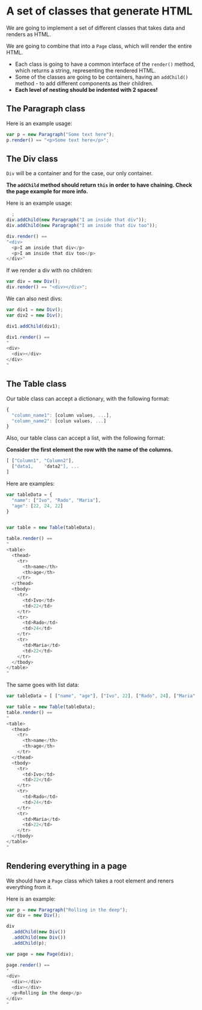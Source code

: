 # A set of classes that generate HTML

We are going to implement a set of different classes that takes data and renders as HTML.

We are going to combine that into a `Page` class, which will render the entire HTML.

* Each class is going to have a common interface of the `render()` method, which returns a string, representing the rendered HTML.
* Some of the classes are going to be containers, having an `addChild()` method - to add different components as their children.
* **Each level of nesting should be indented with 2 spaces!**

## The Paragraph class

Here is an example usage:

```javascript
var p = new Paragraph("Some text here");
p.render() == "<p>Some text here</p>";
```

## The Div class

`Div` will be a container and for the case, our only container.

**The `addChild` method should return `this` in order to have chaining. Check the page example for more info.**

Here is an example usage:

```javascript
  ;
div.addChild(new Paragraph("I am inside that div"));
div.addChild(new Paragraph("I am inside that div too"));

div.render() ==
"<div>
  <p>I am inside that div</p>
  <p>I am inside that div too</p>
</div>"
```

If we render a div with no children:

```javascript
var div = new Div();
div.render() == "<div></div>";
```

We can also nest divs:

```javascript
var div1 = new Div();
var div2 = new Div();

div1.addChild(div1);

div1.render() ==
"
<div>
  <div></div>
</div>
"
```

## The Table class

Our table class can accept a dictionary, with the following format:

```javascript
{
  "column_name1": [column values, ...],
  "column_name2": [colun values, ...]
}
```

Also, our table class can accept a list, with the following format:

**Consider the first element the row with the name of the columns.**

```javascript
[ ["Column1", "Column2"],
  ["data1,    "data2"], ...
]
```

Here are examples:

```javascript
var tableData = {
  "name": ["Ivo", "Rado", "Maria"],
  "age": [22, 24, 22]
}


var table = new Table(tableData);

table.render() ==
"
<table>
  <thead>
    <tr>
      <th>name</th>
      <th>age</th>
    </tr>
  </thead>
  <tbody>
    <tr>
      <td>Ivo</td>
      <td>22</td>
    </tr>
    <tr>
      <td>Rado</td>
      <td>24</td>
    </tr>
    <tr>
      <td>Maria</td>
      <td>22</td>
    </tr>
  </tbody>
</table>
"
```

The same goes with list data:

```javascript
var tableData = [ ["name", "age"], ["Ivo", 22], ["Rado", 24], ["Maria", 22] ];

var table = new Table(tableData);
table.render() ==
"
<table>
  <thead>
    <tr>
      <th>name</th>
      <th>age</th>
    </tr>
  </thead>
  <tbody>
    <tr>
      <td>Ivo</td>
      <td>22</td>
    </tr>
    <tr>
      <td>Rado</td>
      <td>24</td>
    </tr>
    <tr>
      <td>Maria</td>
      <td>22</td>
    </tr>
  </tbody>
</table>
"
```

## Rendering everything in a page

We should have a `Page` class which takes a root element and reners everything from it.

Here is an example:

```javascript
var p = new Paragraph("Rolling in the deep");
var div = new Div();

div
  .addChild(new Div())
  .addChild(new Div())
  .addChild(p);

var page = new Page(div);

page.render() ==
"
<div>
  <div></div>
  <div></div>
  <p>Rolling in the deep</p>
</div>
"

```